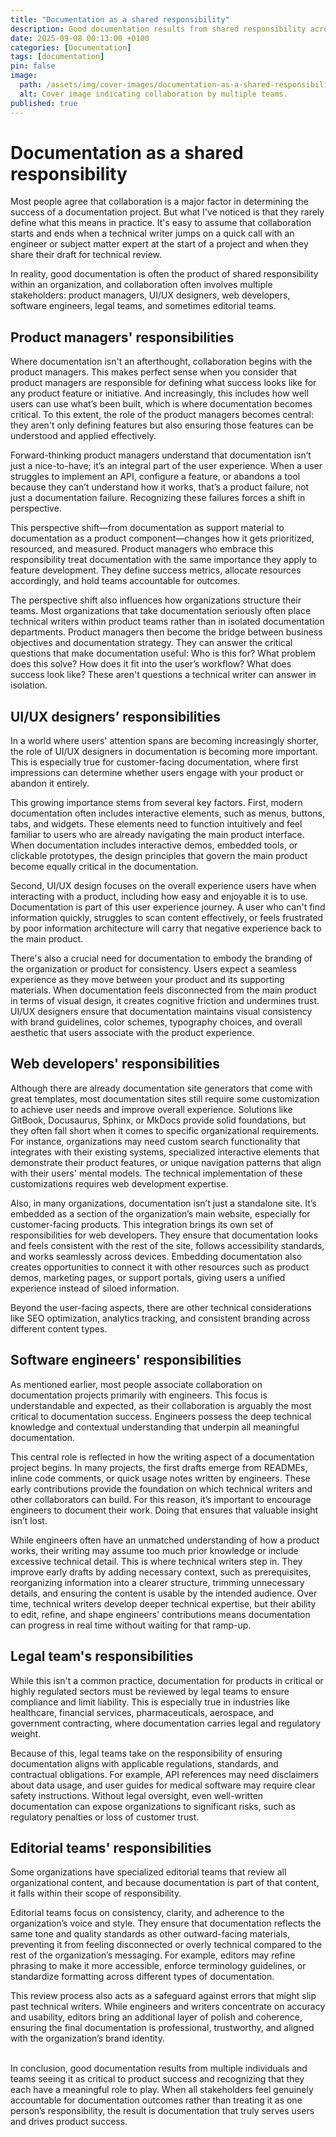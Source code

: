 ```yaml
---
title: "Documentation as a shared responsibility"
description: Good documentation results from shared responsibility across multiple stakeholders.
date: 2025-09-08 00:13:00 +0100
categories: [Documentation]
tags: [documentation]
pin: false
image:
  path: /assets/img/cover-images/documentation-as-a-shared-responsibility.png
  alt: Cover image indicating collaboration by multiple teams.
published: true
---
```


# Documentation as a shared responsibility

Most people agree that collaboration is a major factor in determining the success of a documentation project. But what I've noticed is that they rarely define what this means in practice. It's easy to assume that collaboration starts and ends when a technical writer jumps on a quick call with an engineer or subject matter expert at the start of a project and when they share their draft for technical review.

In reality, good documentation is often the product of shared responsibility within an organization, and collaboration often involves multiple stakeholders: product managers, UI/UX designers, web developers, software engineers, legal teams, and sometimes editorial teams.

## Product managers' responsibilities

Where documentation isn't an afterthought, collaboration begins with the product managers. This makes perfect sense when you consider that product managers are responsible for defining what success looks like for any product feature or initiative. And increasingly, this includes how well users can use what’s been built, which is where documentation becomes critical. To this extent, the role of the product managers becomes central: they aren't only defining features but also ensuring those features can be understood and applied effectively.

Forward-thinking product managers understand that documentation isn’t just a nice-to-have; it’s an integral part of the user experience. When a user struggles to implement an API, configure a feature, or abandons a tool because they can’t understand how it works, that’s a product failure, not just a documentation failure. Recognizing these failures forces a shift in perspective.

This perspective shift—from documentation as support material to documentation as a product component—changes how it gets prioritized, resourced, and measured. Product managers who embrace this responsibility treat documentation with the same importance they apply to feature development. They define success metrics, allocate resources accordingly, and hold teams accountable for outcomes.

The perspective shift also influences how organizations structure their teams. Most organizations that take documentation seriously often place technical writers within product teams rather than in isolated documentation departments. Product managers then become the bridge between business objectives and documentation strategy. They can answer the critical questions that make documentation useful: Who is this for? What problem does this solve? How does it fit into the user’s workflow? What does success look like? These aren't questions a technical writer can answer in isolation.

## UI/UX designers’ responsibilities

In a world where users' attention spans are becoming increasingly shorter, the role of UI/UX designers in documentation is becoming more important. This is especially true for customer-facing documentation, where first impressions can determine whether users engage with your product or abandon it entirely.

This growing importance stems from several key factors. First, modern documentation often includes interactive elements, such as menus, buttons, tabs, and widgets. These elements need to function intuitively and feel familiar to users who are already navigating the main product interface. When documentation includes interactive demos, embedded tools, or clickable prototypes, the design principles that govern the main product become equally critical in the documentation.

Second, UI/UX design focuses on the overall experience users have when interacting with a product, including how easy and enjoyable it is to use. Documentation is part of this user experience journey. A user who can't find information quickly, struggles to scan content effectively, or feels frustrated by poor information architecture will carry that negative experience back to the main product.

There's also a crucial need for documentation to embody the branding of the organization or product for consistency. Users expect a seamless experience as they move between your product and its supporting materials. When documentation feels disconnected from the main product in terms of visual design, it creates cognitive friction and undermines trust. UI/UX designers ensure that documentation maintains visual consistency with brand guidelines, color schemes, typography choices, and overall aesthetic that users associate with the product experience.

## Web developers' responsibilities

Although there are already documentation site generators that come with great templates, most documentation sites still require some customization to achieve user needs and improve overall experience. Solutions like GitBook, Docusaurus, Sphinx, or MkDocs provide solid foundations, but they often fall short when it comes to specific organizational requirements. For instance, organizations may need custom search functionality that integrates with their existing systems, specialized interactive elements that demonstrate their product features, or unique navigation patterns that align with their users' mental models. The technical implementation of these customizations requires web development expertise.

Also, in many organizations, documentation isn’t just a standalone site. It’s embedded as a section of the organization’s main website, especially for customer-facing products. This integration brings its own set of responsibilities for web developers. They ensure that documentation looks and feels consistent with the rest of the site, follows accessibility standards, and works seamlessly across devices. Embedding documentation also creates opportunities to connect it with other resources such as product demos, marketing pages, or support portals, giving users a unified experience instead of siloed information.

Beyond the user-facing aspects, there are other technical considerations like SEO optimization, analytics tracking, and consistent branding across different content types.

## Software engineers' responsibilities

As mentioned earlier, most people associate collaboration on documentation projects primarily with engineers. This focus is understandable and expected, as their collaboration is arguably the most critical to documentation success. Engineers possess the deep technical knowledge and contextual understanding that underpin all meaningful documentation.

This central role is reflected in how the writing aspect of a documentation project begins. In many projects, the first drafts emerge from READMEs, inline code comments, or quick usage notes written by engineers. These early contributions provide the foundation on which technical writers and other collaborators can build. For this reason, it’s important to encourage engineers to document their work. Doing that ensures that valuable insight isn’t lost.

While engineers often have an unmatched understanding of how a product works, their writing may assume too much prior knowledge or include excessive technical detail. This is where technical writers step in. They improve early drafts by adding necessary context, such as prerequisites, reorganizing information into a clearer structure, trimming unnecessary details, and ensuring the content is usable by the intended audience. Over time, technical writers develop deeper technical expertise, but their ability to edit, refine, and shape engineers’ contributions means documentation can progress in real time without waiting for that ramp-up.

## Legal team's responsibilities

While this isn't a common practice, documentation for products in critical or highly regulated sectors must be reviewed by legal teams to ensure compliance and limit liability. This is especially true in industries like healthcare, financial services, pharmaceuticals, aerospace, and government contracting, where documentation carries legal and regulatory weight.

Because of this, legal teams take on the responsibility of ensuring documentation aligns with applicable regulations, standards, and contractual obligations. For example, API references may need disclaimers about data usage, and user guides for medical software may require clear safety instructions. Without legal oversight, even well-written documentation can expose organizations to significant risks, such as regulatory penalties or loss of customer trust.

## Editorial teams' responsibilities

Some organizations have specialized editorial teams that review all organizational content, and because documentation is part of that content, it falls within their scope of responsibility.

Editorial teams focus on consistency, clarity, and adherence to the organization’s voice and style. They ensure that documentation reflects the same tone and quality standards as other outward-facing materials, preventing it from feeling disconnected or overly technical compared to the rest of the organization’s messaging. For example, editors may refine phrasing to make it more accessible, enforce terminology guidelines, or standardize formatting across different types of documentation.

This review process also acts as a safeguard against errors that might slip past technical writers. While engineers and writers concentrate on accuracy and usability, editors bring an additional layer of polish and coherence, ensuring the final documentation is professional, trustworthy, and aligned with the organization’s brand identity.<br><br>

In conclusion, good documentation results from multiple individuals and teams seeing it as critical to product success and recognizing that they each have a meaningful role to play. When all stakeholders feel genuinely accountable for documentation outcomes rather than treating it as one person’s responsibility, the result is documentation that truly serves users and drives product success.
